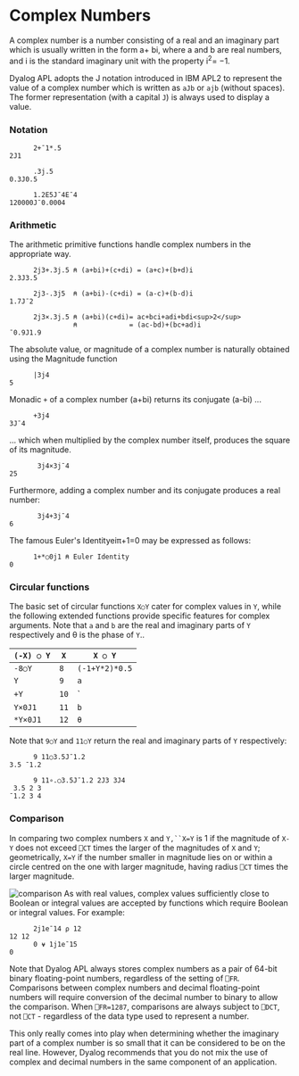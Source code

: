# Complex Numbers

A complex number is a number consisting of a real and an imaginary part which is usually written in the form a+ bi, where a and b are real numbers, and i is the standard imaginary unit with the property i<sup>2</sup>= −1.

Dyalog APL adopts the J notation introduced in IBM APL2 to represent the value of a complex number which is written as `aJb` or `ajb` (without spaces). The former representation (with a capital `J`) is always used to display a value.

### Notation
```apl
      2+¯1*.5
2J1
      
      .3j.5
0.3J0.5
 
      1.2E5J¯4E¯4
120000J¯0.0004
```

### Arithmetic

The arithmetic primitive functions handle complex numbers in the appropriate way.
```apl
      2j3+.3j.5 ⍝ (a+bi)+(c+di) = (a+c)+(b+d)i
2.3J3.5
 
      2j3-.3j5  ⍝ (a+bi)-(c+di) = (a-c)+(b-d)i
1.7J¯2
 
      2j3×.3j.5 ⍝ (a+bi)(c+di)= ac+bci+adi+bdi<sup>2</sup>
                ⍝             = (ac-bd)+(bc+ad)i
¯0.9J1.9
```

The absolute value, or magnitude of a complex number is naturally obtained using the Magnitude function
```apl
      |3j4
5
```

Monadic `+` of a complex number (a+bi) returns its conjugate (a-bi) ...
```apl
      +3j4 
3J¯4
```

... which when multiplied by the complex number itself, produces the square of its magnitude.
```apl
       3j4×3j¯4
25
```

Furthermore, adding a complex number and its conjugate produces a real number:
```apl
       3j4+3j¯4
6
```

The famous Euler's Identityeiπ+1=0 may be expressed as follows:
```apl
      1+*○0j1 ⍝ Euler Identity
0
```

### Circular functions

The basic set of circular functions `X○Y` cater for complex values in `Y`, while the following extended functions provide specific features for complex arguments. Note that `a` and `b` are the real and imaginary parts of `Y` respectively and θ is the phase of `Y`..

| `(-X) ○ Y` | `X` | `X ○ Y` |
| --- | --- | ---  |
| `-8○Y` | `8` | `(-1+Y*2)*0.5` |
| `Y` | `9` | `a` |
| `+Y` | `10` | `|Y` |
| `Y×0J1` | `11` | `b` |
| `*Y×0J1` | `12` | `θ` |

Note that `9○Y` and `11○Y` return the real and imaginary parts of `Y` respectively:
```apl
      9 11○3.5J¯1.2
3.5 ¯1.2
 
      9 11∘.○3.5J¯1.2 2J3 3J4
 3.5 2 3
¯1.2 3 4
```

### Comparison

In comparing two complex numbers `X` and `Y,``X=Y` is 1 if the magnitude of `X-Y` does not exceed `⎕CT` times the larger of the magnitudes of `X` and `Y`; geometrically, `X=Y` if the number smaller in magnitude lies on or within a circle centred on the one with larger magnitude, having radius `⎕CT` times the larger magnitude.

![comparison](../img/comparison.png) As with real values, complex values sufficiently close to Boolean or integral values are accepted by functions which require Boolean or integral values. For example:
```apl
      2j1e¯14 ⍴ 12
12 12
      0 ⍱ 1j1e¯15
0
```

Note that Dyalog APL always stores complex numbers as a pair of 64-bit binary floating-point numbers, regardless of the setting of `⎕FR`. Comparisons between complex numbers and decimal floating-point numbers will require conversion of the decimal number to binary to allow the comparison. When `⎕FR=1287`, comparisons are always subject to `⎕DCT`, not `⎕CT` - regardless of the data type used to represent a number.

This only really comes into play when determining whether the imaginary part of a complex number is so small that it can be considered to be on the real line. However, Dyalog recommends that you do not mix the use of complex and decimal numbers in the same component of an application.

